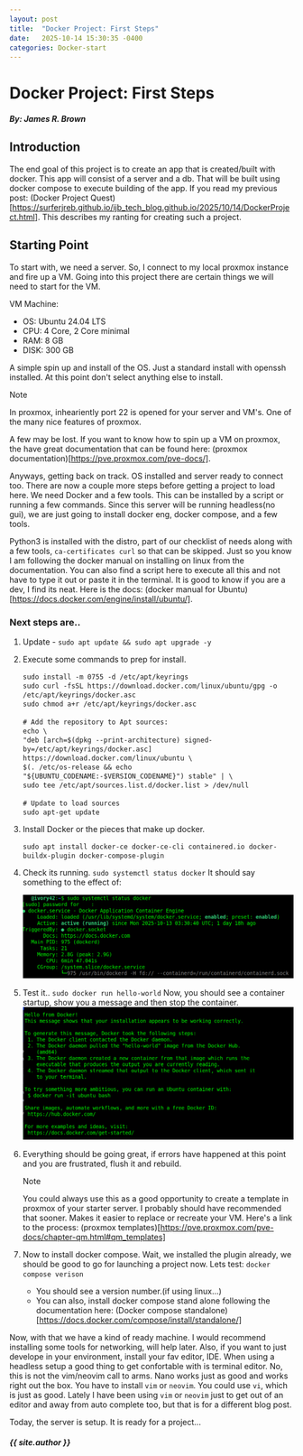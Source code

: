 ```yaml
---
layout: post
title:  "Docker Project: First Steps"
date:   2025-10-14 15:30:35 -0400
categories: Docker-start
---
```


# Docker Project: First Steps

#### *By: James R. Brown*

## Introduction

The end goal of this project is to create an app that is created/built with docker.  This app will consist of a server and a db.  That will be built using docker compose to execute building of the app.  If you read my previous post: (Docker Project Quest)[https://surferjreb.github.io/ijb_tech_blog.github.io/2025/10/14/DockerProject.html].  This describes my ranting for creating such a project.  

## Starting Point

To start with, we need a server.  So, I connect to my local proxmox instance and fire up a VM.  Going into this project there are certain things we will need to start for the VM.

VM Machine:  
- OS: Ubuntu 24.04 LTS
- CPU: 4 Core, 2 Core minimal
- RAM: 8 GB
- DISK: 300 GB

A simple spin up and install of the OS.  Just a standard install with openssh installed.  At this point don't select anything else to install.

> [!NOTE]  
> In proxmox, inheariently port 22 is opened for your server and VM's.  One of the many nice features of proxmox.

A few may be lost.  If you want to know how to spin up a VM on proxmox, the have great documentation that can be found here: (proxmox documentation)[https://pve.proxmox.com/pve-docs/].  


Anyways, getting back on track.  OS installed and server ready to connect too.  There are now a couple more steps before getting a project to load here.  We need Docker and a few tools.  This can be installed by a script or running a few commands.  Since this server will be running headless(no gui), we are just going to install docker eng, docker compose, and a few tools.  

Python3 is installed with the distro, part of our checklist of needs along with a few tools, `ca-certificates curl` so that can be skipped.  Just so you know I am following the docker manual on installing on linux from the documentation.  You can also find a script here to execute all this and not have to type it out or paste it in the terminal.  It is good to know if you are a dev, I find its neat.  Here is the docs: (docker manual for Ubuntu)[https://docs.docker.com/engine/install/ubuntu/].  

### Next steps are..

1. Update - `sudo apt update && sudo apt upgrade -y`
2. Execute some commands to prep for install.

    ```
    sudo install -m 0755 -d /etc/apt/keyrings
    sudo curl -fsSL https://download.docker.com/linux/ubuntu/gpg -o /etc/apt/keyrings/docker.asc
    sudo chmod a+r /etc/apt/keyrings/docker.asc

    # Add the repository to Apt sources:
    echo \
    "deb [arch=$(dpkg --print-architecture) signed-by=/etc/apt/keyrings/docker.asc] https://download.docker.com/linux/ubuntu \
    $(. /etc/os-release && echo "${UBUNTU_CODENAME:-$VERSION_CODENAME}") stable" | \
    sudo tee /etc/apt/sources.list.d/docker.list > /dev/null
    
    # Update to load sources
    sudo apt-get update

    ```

3. Install Docker or the pieces that make up docker.

    ```
    sudo apt install docker-ce docker-ce-cli containered.io docker-buildx-plugin docker-compose-plugin
    ```

4. Check its running.
    `sudo systemctl status docker`
    It should say something to the effect of:

    ![Docker service running](../assets/images/docker_running.png)

5. Test it..
    `sudo docker run hello-world`
    Now, you should see a container startup, show you a message and then stop the container.
    ![hello world ran in docker](../assets/images/docker_hello_world.png)

6. Everything should be going great, if errors have happened at this point and you are frustrated, flush it and rebuild.  
   
   > [!NOTE]  
   >  You could always use this as a good opportunity to create a template in proxmox of your starter server.  I probably should have recommended that sooner.  Makes it easier to replace or recreate your VM.  Here's a link to the process: (proxmox templates)[https://pve.proxmox.com/pve-docs/chapter-qm.html#qm_templates]

7. Now to install docker compose.  Wait, we installed the plugin already, we should be good to go for launching a project now.  Lets test: `docker compose verison`
    - You should see a version number.(if using linux...)
    - You can also, install docker compose stand alone following the documentation here: (Docker compose standalone)[https://docs.docker.com/compose/install/standalone/]

Now, with that we have a kind of ready machine.  I would recommend installing some tools for networking, will help later.  Also, if you want to just develope in your environment, install your fav editor, IDE.  When using a headless setup a good thing to get confortable with is terminal editor.  No, this is not the vim/neovim call to arms.  Nano works just as good and works right out the box.  You have to install `vim` or `neovim`.  You could use `vi`, which is just as good.  Lately I have been using `vim` or `neovim` just to get out of an editor and away from auto complete too, but that is for a different blog post.

Today, the server is setup.  It is ready for a project...

#### *{{ site.author }}*